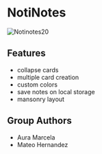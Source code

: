 # NotiNotes
![Notinotes20](https://user-images.githubusercontent.com/67434849/193355490-27255230-4516-45f1-92dd-d4f2d0f1196c.png)

## Features
- collapse cards
- multiple card creation
- custom colors
- save notes on local storage
- mansonry layout

## Group Authors
- Aura Marcela
- Mateo Hernandez
